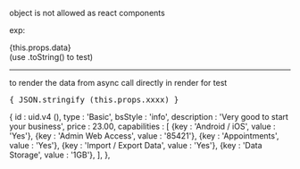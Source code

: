 object is not allowed as react components

exp:
<div>{this.props.data}</div>
(use .toString() to test)

---
to render the data from async call directly in render for test
<pre>
{ JSON.stringify (this.props.xxxx) }
</pre>


{
		id : uid.v4 (),
		type : 'Basic',
		bsStyle : 'info',
		description : 'Very good to start your business',
		price : 23.00,
		capabilities : [
			{key : 'Android / iOS', value : 'Yes'},
			{key : 'Admin Web Access', value : '85421'},
			{key : 'Appointments', value : 'Yes'},
			{key : 'Import / Export Data', value : 'Yes'},
			{key : 'Data Storage', value : '1GB'},
		],
	},

